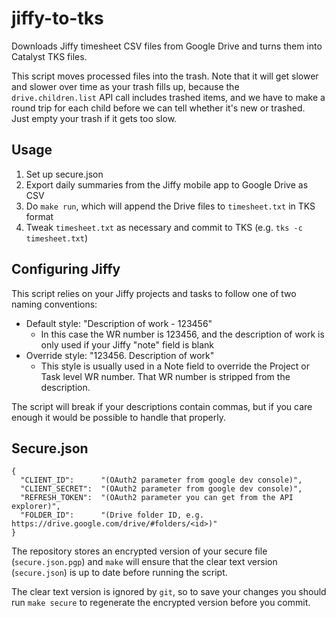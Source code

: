 # jiffy-to-tks

Downloads Jiffy timesheet CSV files from Google Drive and turns them into Catalyst TKS files.

This script moves processed files into the trash. Note that it will get slower and slower over
time as your trash fills up, because the `drive.children.list` API call includes trashed items,
and we have to make a round trip for each child before we can tell whether it's new or trashed.<br/>
Just empty your trash if it gets too slow.

## Usage

1. Set up secure.json
2. Export daily summaries from the Jiffy mobile app to Google Drive as CSV
3. Do `make run`, which will append the Drive files to `timesheet.txt` in TKS format
4. Tweak `timesheet.txt` as necessary and commit to TKS (e.g. `tks -c timesheet.txt`)

## Configuring Jiffy

This script relies on your Jiffy projects and tasks to follow one of two naming conventions:

* Default style: "Description of work - 123456"
    * In this case the WR number is 123456, and the description of work is only used if your Jiffy "note" field is blank
* Override style: "123456. Description of work"
    * This style is usually used in a Note field to override the Project or Task level WR number. That WR number is stripped from the description.

The script will break if your descriptions contain commas, but if you care enough it would
be possible to handle that properly.

## Secure.json

```
{
  "CLIENT_ID":      "(OAuth2 parameter from google dev console)",
  "CLIENT_SECRET":  "(OAuth2 parameter from google dev console)",
  "REFRESH_TOKEN":  "(OAuth2 parameter you can get from the API explorer)",
  "FOLDER_ID":      "(Drive folder ID, e.g. https://drive.google.com/drive/#folders/<id>)"
}
```

The repository stores an encrypted version of your secure file (`secure.json.pgp`) and `make`
will ensure that the clear text version (`secure.json`) is up to date before running the script.

The clear text version is ignored by `git`, so to save your changes you should run `make secure` to
regenerate the encrypted version before you commit.
